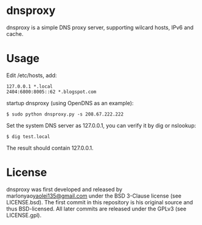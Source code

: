 dnsproxy
========

dnsproxy is a simple DNS proxy server, supporting wilcard hosts, IPv6 and cache.


Usage
=====

Edit /etc/hosts, add:

    127.0.0.1 *.local
    2404:6800:8005::62 *.blogspot.com

startup dnsproxy (using OpenDNS as an example):

    $ sudo python dnsproxy.py -s 208.67.222.222

Set the system DNS server as 127.0.0.1, you can verify it by dig or nslookup:

    $ dig test.local

The result should contain 127.0.0.1.


License
=======

dnsproxy was first developed and released by marlonyao<yaolei135@gmail.com> under the BSD 3-Clause license (see LICENSE.bsd). The first commit in this repository is his original source and thus BSD-licensed. All later commits are released under the GPLv3 (see LICENSE.gpl).
